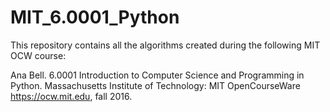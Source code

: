# MIT_6.0001_Python
This repository contains all the algorithms created during the following MIT OCW course: 

Ana Bell. 6.0001 Introduction to Computer Science and Programming in Python. Massachusetts Institute of Technology: MIT OpenCourseWare <https://ocw.mit.edu>, fall 2016.
